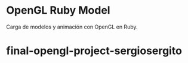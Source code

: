 # OpenGL Ruby Model
Carga de modelos y animación con OpenGL en Ruby.
# final-opengl-project-sergiosergito
